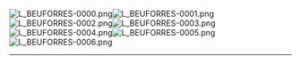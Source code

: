 ![L_BEUFORRES-0000.png](https://raw.githubusercontent.com/Klokinator/FE-Repo/main/Portrait%20Repository/FE09%20Mugs%20(Path%20of%20Radiance)/FE9%20Vanilla%20Mugs%20(Ingame%20Rips)/Bertram/L_BEUFORRES-0000.png "L_BEUFORRES-0000.png")![L_BEUFORRES-0001.png](https://raw.githubusercontent.com/Klokinator/FE-Repo/main/Portrait%20Repository/FE09%20Mugs%20(Path%20of%20Radiance)/FE9%20Vanilla%20Mugs%20(Ingame%20Rips)/Bertram/L_BEUFORRES-0001.png "L_BEUFORRES-0001.png")![L_BEUFORRES-0002.png](https://raw.githubusercontent.com/Klokinator/FE-Repo/main/Portrait%20Repository/FE09%20Mugs%20(Path%20of%20Radiance)/FE9%20Vanilla%20Mugs%20(Ingame%20Rips)/Bertram/L_BEUFORRES-0002.png "L_BEUFORRES-0002.png")![L_BEUFORRES-0003.png](https://raw.githubusercontent.com/Klokinator/FE-Repo/main/Portrait%20Repository/FE09%20Mugs%20(Path%20of%20Radiance)/FE9%20Vanilla%20Mugs%20(Ingame%20Rips)/Bertram/L_BEUFORRES-0003.png "L_BEUFORRES-0003.png")![L_BEUFORRES-0004.png](https://raw.githubusercontent.com/Klokinator/FE-Repo/main/Portrait%20Repository/FE09%20Mugs%20(Path%20of%20Radiance)/FE9%20Vanilla%20Mugs%20(Ingame%20Rips)/Bertram/L_BEUFORRES-0004.png "L_BEUFORRES-0004.png")![L_BEUFORRES-0005.png](https://raw.githubusercontent.com/Klokinator/FE-Repo/main/Portrait%20Repository/FE09%20Mugs%20(Path%20of%20Radiance)/FE9%20Vanilla%20Mugs%20(Ingame%20Rips)/Bertram/L_BEUFORRES-0005.png "L_BEUFORRES-0005.png")![L_BEUFORRES-0006.png](https://raw.githubusercontent.com/Klokinator/FE-Repo/main/Portrait%20Repository/FE09%20Mugs%20(Path%20of%20Radiance)/FE9%20Vanilla%20Mugs%20(Ingame%20Rips)/Bertram/L_BEUFORRES-0006.png "L_BEUFORRES-0006.png")



----

